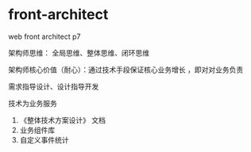 # front-architect
web front architect p7

 架构师思维： 全局思维、整体思维、闭环思维
 
 架构师核心价值（耐心）：通过技术手段保证核心业务增长 ，即对对业务负责
 
 需求指导设计、设计指导开发

 技术为业务服务

1. 《整体技术方案设计》 文档
2. 业务组件库
3. 自定义事件统计
